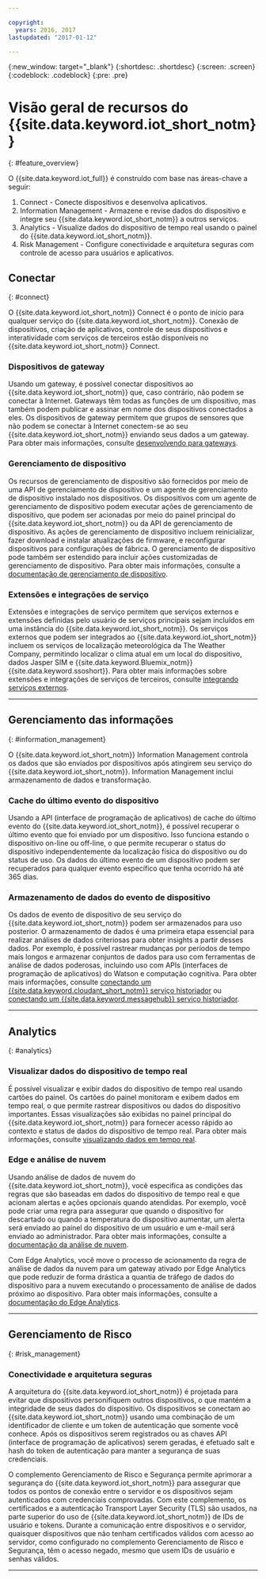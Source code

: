 ```yaml
---

copyright:
  years: 2016, 2017
lastupdated: "2017-01-12"

---
```


{:new_window: target="\_blank"}
{:shortdesc: .shortdesc}
{:screen: .screen}
{:codeblock: .codeblock}
{:pre: .pre}

# Visão geral de recursos do {{site.data.keyword.iot_short_notm}}
{: #feature_overview}

O {{site.data.keyword.iot_full}} é construído com base nas áreas-chave a seguir:

  1. Connect - Conecte dispositivos e desenvolva aplicativos.
  2. Information Management - Armazene e revise dados do dispositivo e integre seu {{site.data.keyword.iot_short_notm}} a outros serviços.
  3. Analytics - Visualize dados do dispositivo de tempo real usando o painel do {{site.data.keyword.iot_short_notm}}.
  4. Risk Management - Configure conectividade e arquitetura seguras com controle de acesso para usuários e aplicativos.

## Conectar
{: #connect}

O {{site.data.keyword.iot_short_notm}} Connect é o ponto de início para qualquer serviço do {{site.data.keyword.iot_short_notm}}. Conexão de dispositivos, criação de aplicativos, controle de seus dispositivos e interatividade com serviços de terceiros estão disponíveis no {{site.data.keyword.iot_short_notm}} Connect.

### Dispositivos de gateway

Usando um gateway, é possível conectar dispositivos ao {{site.data.keyword.iot_short_notm}} que, caso contrário, não podem se conectar à Internet. Gateways têm todas as funções de um dispositivo, mas também podem publicar e assinar em nome dos dispositivos conectados a eles. Os dispositivos de gateway permitem que grupos de sensores que não podem se conectar à Internet conectem-se ao seu {{site.data.keyword.iot_short_notm}} enviando seus dados a um gateway. Para obter mais informações, consulte [desenvolvendo para gateways](https://console.ng.bluemix.net/docs/services/IoT/gateways/gw_dev_index.html).

### Gerenciamento de dispositivo

Os recursos de gerenciamento de dispositivo são fornecidos por meio de uma API de gerenciamento de dispositivo e um agente de gerenciamento de dispositivo instalado nos dispositivos. Os dispositivos com um agente de gerenciamento de dispositivo podem executar ações de gerenciamento de dispositivo, que podem ser acionadas por meio do painel principal do {{site.data.keyword.iot_short_notm}} ou da API de gerenciamento de dispositivo. As ações de gerenciamento de dispositivo incluem reinicializar, fazer download e instalar atualizações de firmware, e reconfigurar dispositivos para configurações de fábrica. O gerenciamento de dispositivo pode também ser estendido para incluir ações customizadas de gerenciamento de dispositivo. Para obter mais informações, consulte a [documentação de gerenciamento de dispositivo](https://console.ng.bluemix.net/docs/services/IoT/devices/device_mgmt/index.html).

### Extensões e integrações de serviço

Extensões e integrações de serviço permitem que serviços externos e extensões definidas pelo usuário de serviços principais sejam incluídos em uma instância do {{site.data.keyword.iot_short_notm}}. Os serviços externos que podem ser integrados ao {{site.data.keyword.iot_short_notm}} incluem os serviços de localização meteorológica da The Weather Company, permitindo localizar o clima atual em um local do dispositivo, dados Jasper SIM e {{site.data.keyword.Bluemix_notm}} {{site.data.keyword.ssoshort}}. Para obter mais informações sobre extensões e integrações de serviços de terceiros, consulte [integrando serviços externos](https://console.ng.bluemix.net/docs/services/IoT/reference/extensions/index.html).

---

## Gerenciamento das informações
{: #information_management}

O {{site.data.keyword.iot_short_notm}} Information Management controla os dados que são enviados por dispositivos após atingirem seu serviço do {{site.data.keyword.iot_short_notm}}. Information Management inclui armazenamento de dados e transformação.

### Cache do último evento do dispositivo

Usando a API (interface de programação de aplicativos) de cache do último evento do {{site.data.keyword.iot_short_notm}}, é possível recuperar o último evento que foi enviado por um dispositivo. Isso funciona estando o dispositivo on-line ou off-line, o que permite recuperar o status do dispositivo independentemente da localização física do dispositivo ou do status de uso. Os dados do último evento de um dispositivo podem ser recuperados para qualquer evento específico que tenha ocorrido há até 365 dias.

### Armazenamento de dados do evento de dispositivo

Os dados de evento de dispositivo de seu serviço do {{site.data.keyword.iot_short_notm}} podem ser armazenados para uso posterior. O armazenamento de dados é uma primeira etapa essencial para realizar análises de dados criteriosas para obter insights a partir desses dados.  Por exemplo, é possível rastrear mudanças por períodos de tempo mais longos e armazenar conjuntos de dados para uso com ferramentas de análise de dados poderosas, incluindo uso com APIs (interfaces de programação de aplicativos) do Watson e computação cognitiva. Para obter mais informações, consulte [conectando um {{site.data.keyword.cloudant_short_notm}} serviço historiador](https://console.ng.bluemix.net/docs/services/IoT/cloudant_connector.html) ou [conectando um {{site.data.keyword.messagehub}} serviço historiador](https://console.ng.bluemix.net/docs/services/IoT/message_hub.html).

---

## Analytics
{: #analytics}

### Visualizar dados do dispositivo de tempo real

É possível visualizar e exibir dados do dispositivo de tempo real usando cartões do painel. Os cartões do painel monitoram e exibem dados em tempo real, o que permite rastrear dispositivos ou dados do dispositivo importantes. Essas visualizações são exibidas no painel principal do {{site.data.keyword.iot_short_notm}} para fornecer acesso rápido ao contexto e status de dados do dispositivo de tempo real. Para obter mais informações, consulte [visualizando dados em tempo real](https://console.ng.bluemix.net/docs/services/IoT/data_visualization.html).

### Edge e análise de nuvem

Usando análise de dados de nuvem do {{site.data.keyword.iot_short_notm}}, você especifica as condições das regras que são baseadas em dados do dispositivo de tempo real e que acionam alertas e ações opcionais quando atendidas. Por exemplo, você pode criar uma regra para assegurar que quando o dispositivo for descartado ou quando a temperatura do dispositivo aumentar, um alerta será enviado ao painel do dispositivo de um usuário e um e-mail será enviado ao administrador. Para obter mais informações, consulte a [documentação da análise de nuvem](https://console.ng.bluemix.net/docs/services/IoT/cloud_analytics.html).

Com Edge Analytics, você move o processo de acionamento da regra de análise de dados da nuvem para um gateway ativado por Edge Analytics que pode reduzir de forma drástica a quantia de tráfego de dados do dispositivo para a nuvem executando o processamento de análise de dados próximo ao dispositivo. Para obter mais informações, consulte a [documentação do Edge Analytics](https://console.ng.bluemix.net/docs/services/IoT/edge_analytics.html).

---

## Gerenciamento de Risco
{: #risk_management}

### Conectividade e arquitetura seguras

A arquitetura do {{site.data.keyword.iot_short_notm}} é projetada para evitar que dispositivos personifiquem outros dispositivos, o que mantém a integridade de seus dados do dispositivo. Os dispositivos se conectam ao {{site.data.keyword.iot_short_notm}} usando uma combinação de um identificador de cliente e um token de autenticação que somente você conhece. Após os dispositivos serem registrados ou as chaves API (interface de programação de aplicativos) serem geradas, é efetuado salt e hash do token de autenticação para manter a segurança de suas credenciais.

O complemento Gerenciamento de Risco e Segurança permite aprimorar a segurança do {{site.data.keyword.iot_short_notm}} para assegurar que todos os pontos de conexão entre o servidor e os dispositivos sejam autenticados com credenciais comprovadas. Com este complemento, os certificados e a autenticação Transport Layer Security (TLS) são usados, na parte superior do uso de {{site.data.keyword.iot_short_notm}} de IDs de usuário e tokens. Durante a comunicação entre dispositivos e o servidor, quaisquer dispositivos que não tenham certificados válidos com acesso ao servidor, como configurado no complemento Gerenciamento de Risco e Segurança, têm o acesso negado, mesmo que usem IDs de usuário e senhas válidos.

---
